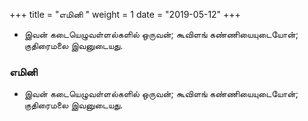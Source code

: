 ﻿+++
title = "எமினி  "
weight = 1
date = "2019-05-12"
+++


-  இவன் கடையெழுவள்ளல்களில் ஒருவன்; கூவிளங் கண்ணியையுடையோன்; குதிரைமலை இவனுடையது. 
  
### எமினி  
-  இவன் கடையெழுவள்ளல்களில் ஒருவன்; கூவிளங் கண்ணியையுடையோன்; குதிரைமலை இவனுடையது. 
